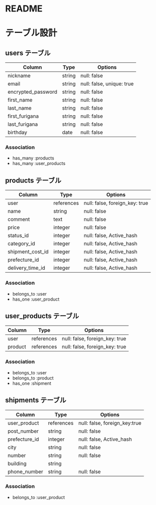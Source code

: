 # README
# テーブル設計

## users テーブル

| Column             | Type   | Options                   |
| ------------------ | ------ | ------------------------- |
| nickname           | string | null: false               |
| email              | string | null: false, unique: true |
| encrypted_password | string | null: false               |
| first_name         | string | null: false               |
| last_name          | string | null: false               |
| first_furigana     | string | null: false               |
| last_furigana      | string | null: false               |
| birthday           | date   | null: false               |

### Association

- has_many :products
- has_many :user_products

## products テーブル

| Column           | Type       | Options                        |
| ---------------- | ---------- | ------------------------------ |
| user             | references | null: false, foreign_key: true |
| name             | string     | null: false                    |
| comment          | text       | null: false                    |
| price            | integer    | null: false                    |
| status_id        | integer    | null: false, Active_hash       |
| category_id      | integer    | null: false, Active_hash       |
| shipment_cost_id | integer    | null: false, Active_hash       |
| prefecture_id    | integer    | null: false, Active_hash       |
| delivery_time_id | integer    | null: false, Active_hash       |

### Association

- belongs_to :user
- has_one    :user_product

## user_products テーブル

| Column          | Type       | Options                        |
| --------------- | ---------- | ------------------------------ |
| user            | references | null: false, foreign_key: true |
| product         | references | null: false, foreign_key: true |

### Association

- belongs_to :user
- belongs_to :product
- has_one    :shipment


## shipments テーブル

| Column           | Type       | Options                        |
| ---------------- | ---------- | ------------------------------ |
| user_product     | references | null: false, foreign_key:true  |
| post_number      | string     | null: false                    |
| prefecture_id    | integer    | null: false, Active_hash       |
| city             | string     | null: false                    |
| number           | string     | null: false                    |
| building         | string     |                                |
| phone_number     | string     | null: false                    |

### Association

- belongs_to :user_product

